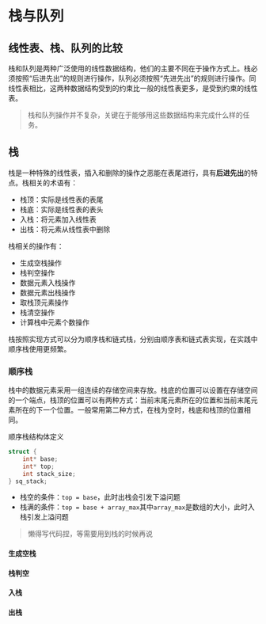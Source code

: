 # 栈与队列

## 线性表、栈、队列的比较

栈和队列是两种广泛使用的线性数据结构，他们的主要不同在于操作方式上。栈必须按照“后进先出”的规则进行操作，队列必须按照“先进先出”的规则进行操作。同线性表相比，这两种数据结构受到的约束比一般的线性表更多，是受到约束的线性表。

> 栈和队列操作并不复杂，关键在于能够用这些数据结构来完成什么样的任务。

## 栈

栈是一种特殊的线性表，插入和删除的操作之恶能在表尾进行，具有**后进先出**的特点。栈相关的术语有：

- 栈顶：实际是线性表的表尾
- 栈底：实际是线性表的表头
- 入栈：将元素加入线性表
- 出栈：将元素从线性表中删除

栈相关的操作有：

- 生成空栈操作
- 栈判空操作
- 数据元素入栈操作
- 数据元素出栈操作
- 取栈顶元素操作
- 栈清空操作
- 计算栈中元素个数操作

栈按照实现方式可以分为顺序栈和链式栈，分别由顺序表和链式表实现，在实践中顺序栈使用更频繁。

### 顺序栈

栈中的数据元素采用一组连续的存储空间来存放。栈底的位置可以设置在存储空间的一个端点，栈顶的位置可以有两种方式：当前末尾元素所在的位置和当前末尾元素所在的下一个位置。一般常用第二种方式，在栈为空时，栈底和栈顶的位置相同。

顺序栈结构体定义

```cpp
struct {
	int* base;
	int* top;
	int stack_size;
} sq_stack;
```

- 栈空的条件：`top = base`，此时出栈会引发下溢问题
- 栈满的条件：`top = base + array_max`其中`array_max`是数组的大小，此时入栈引发上溢问题

> 懒得写代码捏，等需要用到栈的时候再说

#### 生成空栈

#### 栈判空

#### 入栈

#### 出栈

